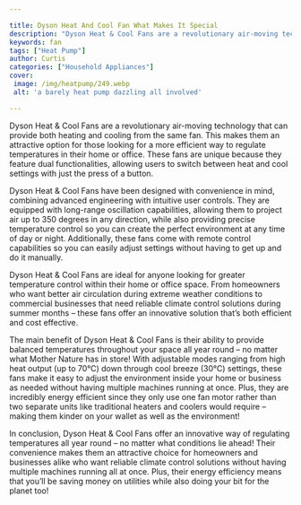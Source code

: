 ```yaml
---

title: Dyson Heat And Cool Fan What Makes It Special
description: "Dyson Heat & Cool Fans are a revolutionary air-moving technology that can provide both heating and cooling from the same fan. This...keep reading to learn"
keywords: fan
tags: ["Heat Pump"]
author: Curtis
categories: ["Household Appliances"]
cover: 
 image: /img/heatpump/249.webp
 alt: 'a barely heat pump dazzling all involved'

---
```


Dyson Heat & Cool Fans are a revolutionary air-moving technology that can provide both heating and cooling from the same fan. This makes them an attractive option for those looking for a more efficient way to regulate temperatures in their home or office. These fans are unique because they feature dual functionalities, allowing users to switch between heat and cool settings with just the press of a button.

Dyson Heat & Cool Fans have been designed with convenience in mind, combining advanced engineering with intuitive user controls. They are equipped with long-range oscillation capabilities, allowing them to project air up to 350 degrees in any direction, while also providing precise temperature control so you can create the perfect environment at any time of day or night. Additionally, these fans come with remote control capabilities so you can easily adjust settings without having to get up and do it manually. 

Dyson Heat & Cool Fans are ideal for anyone looking for greater temperature control within their home or office space. From homeowners who want better air circulation during extreme weather conditions to commercial businesses that need reliable climate control solutions during summer months – these fans offer an innovative solution that’s both efficient and cost effective. 

The main benefit of Dyson Heat & Cool Fans is their ability to provide balanced temperatures throughout your space all year round – no matter what Mother Nature has in store! With adjustable modes ranging from high heat output (up to 70°C) down through cool breeze (30°C) settings, these fans make it easy to adjust the environment inside your home or business as needed without having multiple machines running at once. Plus, they are incredibly energy efficient since they only use one fan motor rather than two separate units like traditional heaters and coolers would require – making them kinder on your wallet as well as the environment! 

In conclusion, Dyson Heat & Cool Fans offer an innovative way of regulating temperatures all year round – no matter what conditions lie ahead! Their convenience makes them an attractive choice for homeowners and businesses alike who want reliable climate control solutions without having multiple machines running all at once. Plus, their energy efficiency means that you’ll be saving money on utilities while also doing your bit for the planet too!
